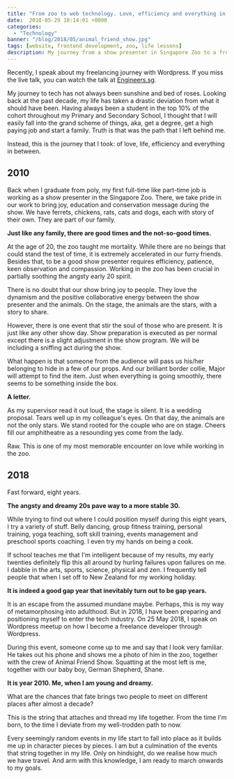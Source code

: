 ```yaml
---
title: "From zoo to web technology. Love, efficiency and everything in between"
date:  2018-05-29 18:14:01 +0800
categories:
  - "Technology"
banner: "/blog/2018/05/animal_friend_show.jpg"
tags: [website, frontend development, zoo, life lessons]
description: My journey from a show presenter in Singapore Zoo to a front-end web developer.
---
```


Recently, I speak about my freelancing journey with Wordpress. If you miss the live talk, you can watch the talk at [Engineers.sg](https://engineers.sg/video/how-i-self-taught-to-be-a-freelance-wordpress-developer-wordpress-singapore--2636).

My journey to tech has not always been sunshine and bed of roses. Looking back at the past decade, my life has taken a drastic deviation from what it should have been. Having always been a student in the top 10% of the cohort throughout my Primary and Secondary School, I thought that I will easily fall into the grand scheme of things, aka, get a degree, get a high paying job and start a family. Truth is that was the path that I left behind me.

Instead, this is the journey that I took: of love, life, efficiency and everything in between.

## 2010
Back when I graduate from poly, my first full-time like part-time job is working as a show presenter in the Singapore Zoo. There, we take pride in our work to bring joy, education and conservation message during the show. We have ferrets, chickens, rats, cats and dogs, each with story of their own. They are part of our family.

__Just like any family, there are good times and the not-so-good times.__

At the age of 20, the zoo taught me mortality. While there are no beings that could stand the test of time, it is extremely accelerated in our furry friends. Besides that, to be a good show presenter requires efficiency, patience, keen observation and compassion. Working in the zoo has been crucial in partially soothing the angsty early 20 spirit.  

There is no doubt that our show bring joy to people. They love the dynamism and the positive collaborative energy between the show presenter and the animals. On the stage, the animals are the stars, with a story to share.

However, there is one event that stir the soul of those who are present. It is just like any other show day. Show preparation is executed as per normal except there is a slight adjustment in the show program. We will be including a sniffing act during the show.

What happen is that someone from the audience will pass us his/her belonging to hide in a few of our props. And our brilliant border collie, Major will attempt to find the item. Just when everything is going smoothly, there seems to be something inside the box.

__A letter.__

As my supervisor read it out loud, the stage is silent. It is a wedding proposal. Tears well up in my colleague's eyes. On that day, the animals are not the only stars. We stand rooted for the couple who are on stage. Cheers fill our amphitheatre as a resounding yes come from the lady.

Raw. This is one of my most memorable encounter on love while working in the zoo.

## 2018
Fast forward, eight years.

__The angsty and dreamy 20s pave way to a more stable 30.__

While trying to find out where I could position myself during this eight years, I try a variety of stuff. Belly dancing, group fitness training, personal training, yoga teaching, soft skill training, events management and preschool sports coaching. I even try my hands on being a cook.

If school teaches me that I'm intelligent because of my results, my early twenties definitely flip this all around by hurling failures upon failures on me. I dabble in the arts, sports, science, physical and zen. I frequently tell people that when I set off to New Zealand for my working holiday.  

__It is indeed a good gap year that inevitably turn out to be gap years.__

It is an escape from the assumed mundane maybe. Perhaps, this is my way of metamorphosing into adulthood. But in 2018, I have been preparing and positioning myself to enter the tech industry. On 25 May 2018, I speak on Wordpress meetup on how I become a freelance developer through Wordpress.

During this event, someone come up to me and say that I look very familiar. He takes out his phone and shows me a photo of him in the zoo, together with the crew of Animal Friend Show. Squatting at the most left is me, together with our baby boy, German Shepherd, Shane.

__It is year 2010. Me, when I am young and dreamy.__

What are the chances that fate brings two people to meet on different places after almost a decade?

This is the string that attaches and thread my life together. From the time I'm born, to the time I deviate from my well-trodden path to now.

Every seemingly random events in my life start to fall into place as it builds me up in character pieces by pieces. I am but a culmination of the events that string together in my life. Only on hindsight, do we realise how much we have travel. And arm with this knowledge, I am ready to march onwards to my goals.
